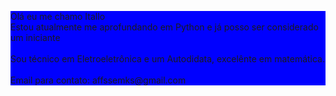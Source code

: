 
<html lang="pt-BR">
    <head>
        <meta charset="utf-8">
        <style> #teste_cor {background: blue }  </style>
    </head>
    <body>
        <p id="teste_cor">Olá eu me chamo Itallo<br>
          Estou atualmente me aprofundando em Python e já posso ser considerado um iniciante<br><br>
          Sou técnico em Eletroeletrônica e um Autodidata, excelênte em matemática.<br><br>
          Email para contato: affssemks@gmail.com
        </p>
    </body>
</html>





